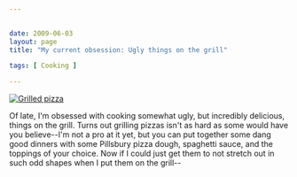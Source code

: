 ```yaml
---
 

date: 2009-06-03
layout: page
title: "My current obsession: Ugly things on the grill"

tags: [ Cooking ]

---
```


[![Grilled
pizza](http://farm3.static.flickr.com/2422/3593221755_f41fe45fbb.jpg)](http://www.flickr.com/photos/rockchalk/3593221755/ "Grilled pizza by ruralocity, on Flickr")

Of late, I'm obsessed with cooking somewhat ugly, but incredibly
delicious, things on the grill. Turns out grilling pizzas isn't as hard
as some would have you believe--I'm not a pro at it yet, but you can put
together some dang good dinners with some Pillsbury pizza dough,
spaghetti sauce, and the toppings of your choice. Now if I could just
get them to not stretch out in such odd shapes when I put them on the
grill--
